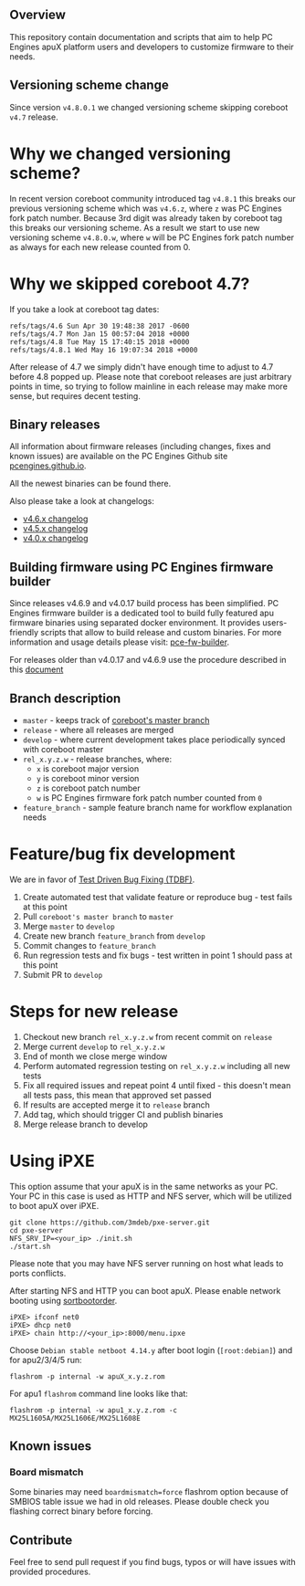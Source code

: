 Overview
--------

This repository contain documentation and scripts that aim to help PC Engines
apuX platform users and developers to customize firmware to their needs.

Versioning scheme change
------------------------

Since version `v4.8.0.1` we changed versioning scheme skipping coreboot `v4.7`
release.

# Why we changed versioning scheme?

In recent version coreboot community introduced tag `v4.8.1` this breaks our
previous versioning scheme which was `v4.6.z`, where `z` was PC Engines fork
patch number. Because 3rd digit was already taken by coreboot tag this breaks
our versioning scheme. As a result we start to use new versioning scheme
`v4.8.0.w`, where `w` will be PC Engines fork patch number as always for each
new release counted from 0.

# Why we skipped coreboot 4.7?

If you take a look at coreboot tag dates:

```
refs/tags/4.6 Sun Apr 30 19:48:38 2017 -0600
refs/tags/4.7 Mon Jan 15 00:57:04 2018 +0000
refs/tags/4.8 Tue May 15 17:40:15 2018 +0000
refs/tags/4.8.1 Wed May 16 19:07:34 2018 +0000
```

After release of 4.7 we simply didn't have enough time to adjust to 4.7 before
4.8 popped up. Please note that coreboot releases are just arbitrary points in
time, so trying to follow mainline in each release may make more sense, but
requires decent testing.

Binary releases
---------------

All information about firmware releases (including changes, fixes and known
issues) are available on the PC Engines Github site [pcengines.github.io](https://pcengines.github.io/).

All the newest binaries can be found there.

Also please take a look at changelogs:

* [v4.6.x changelog](https://github.com/pcengines/release_manifests/blob/coreboot-4.6.x/CHANGELOG.md)
* [v4.5.x changelog](https://github.com/pcengines/release_manifests/blob/coreboot-4.5.x/CHANGELOG.md)
* [v4.0.x changelog](https://github.com/pcengines/release_manifests/blob/coreboot-4.0.x/CHANGELOG.md)


Building firmware using PC Engines firmware builder
---------------------------------------------------

Since releases v4.6.9 and v4.0.17 build process has been simplified.
PC Engines firmware builder is a dedicated tool to build fully featured apu
firmware binaries using separated docker environment. It provides users-friendly
scripts that allow to build release and custom binaries. For more information
and usage details please visit: [pce-fw-builder](https://github.com/pcengines/pce-fw-builder).

For releases older than v4.0.17 and v4.6.9 use the procedure described in this
[document](docs/release_process.md)

Branch description
------------------

* `master` - keeps track of [coreboot's master branch](https://review.coreboot.org/cgit/coreboot.git/log/)
* `release` - where all releases are merged
* `develop` - where current development takes place periodically synced with
  coreboot master
* `rel_x.y.z.w` - release branches, where:
    * `x` is coreboot major version
    * `y` is coreboot minor version
    * `z` is coreboot patch number
    * `w` is PC Engines firmware fork patch number counted from `0`
* `feature_branch` - sample feature branch name for workflow explanation needs

# Feature/bug fix development

We are in favor of [Test Driven Bug Fixing (TDBF)](https://geeknarrator.com/2018/01/28/test-driven-bug-fixing-guidelines/).

1. Create automated test that validate feature or reproduce bug - test fails at
   this point
2. Pull `coreboot's master branch` to `master`
3. Merge `master` to `develop`
4. Create new branch `feature_branch` from `develop`
5. Commit changes to `feature_branch`
6. Run regression tests and fix bugs - test written in point 1 should pass at
   this point
7. Submit PR to `develop`

# Steps for new release

1. Checkout new branch `rel_x.y.z.w` from recent commit on `release`
2. Merge current `develop` to `rel_x.y.z.w`
3. End of month we close merge window
4. Perform automated regression testing on `rel_x.y.z.w` including all new tests
5. Fix all required issues and repeat point 4 until fixed - this doesn't mean
   all tests pass, this mean that approved set passed
6. If results are accepted merge it to `release` branch
7. Add tag, which should trigger CI and publish binaries
8. Merge release branch to develop

# Using iPXE

This option assume that your apuX is in the same networks as your PC. Your PC
in this case is used as HTTP and NFS server, which will be utilized to boot
apuX over iPXE.

```
git clone https://github.com/3mdeb/pxe-server.git
cd pxe-server
NFS_SRV_IP=<your_ip> ./init.sh
./start.sh
```

Please note that you may have NFS server running on host what leads to ports
conflicts.

After starting NFS and HTTP you can boot apuX. Please enable network booting
using [sortbootorder](https://github.com/pcengines/sortbootorder#theory-of-operation).

```
iPXE> ifconf net0
iPXE> dhcp net0
iPXE> chain http://<your_ip>:8000/menu.ipxe
```

Choose `Debian stable netboot 4.14.y` after boot login (`[root:debian]`) and
for apu2/3/4/5 run:

```
flashrom -p internal -w apuX_x.y.z.rom
```

For apu1 `flashrom` command line looks like that:

```
flashrom -p internal -w apu1_x.y.z.rom -c MX25L1605A/MX25L1606E/MX25L1608E
```

## Known issues

### Board mismatch

Some binaries may need `boardmismatch=force` flashrom option because of SMBIOS
table issue we had in old releases. Please double check you flashing correct
binary before forcing.

Contribute
----------

Feel free to send pull request if you find bugs, typos or will have issues with
provided procedures.

